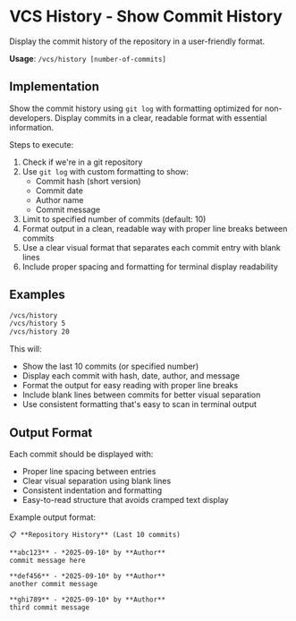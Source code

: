 # VCS History - Show Commit History

Display the commit history of the repository in a user-friendly format.

**Usage**: `/vcs/history [number-of-commits]`

## Implementation

Show the commit history using `git log` with formatting optimized for non-developers. Display commits in a clear, readable format with essential information.

Steps to execute:
1. Check if we're in a git repository
2. Use `git log` with custom formatting to show:
   - Commit hash (short version)
   - Commit date
   - Author name
   - Commit message
3. Limit to specified number of commits (default: 10)
4. Format output in a clean, readable way with proper line breaks between commits
5. Use a clear visual format that separates each commit entry with blank lines
6. Include proper spacing and formatting for terminal display readability

## Examples

```bash
/vcs/history
/vcs/history 5
/vcs/history 20
```

This will:
- Show the last 10 commits (or specified number)
- Display each commit with hash, date, author, and message
- Format the output for easy reading with proper line breaks
- Include blank lines between commits for better visual separation
- Use consistent formatting that's easy to scan in terminal output

## Output Format

Each commit should be displayed with:
- Proper line spacing between entries
- Clear visual separation using blank lines
- Consistent indentation and formatting
- Easy-to-read structure that avoids cramped text display

Example output format:
```
📋 **Repository History** (Last 10 commits)

**abc123** - *2025-09-10* by **Author**
commit message here

**def456** - *2025-09-10* by **Author**  
another commit message

**ghi789** - *2025-09-10* by **Author**
third commit message
```